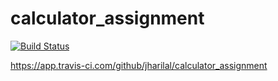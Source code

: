 # calculator_assignment

[![Build Status](https://app.travis-ci.com/kaw393939/calc2.svg?branch=main)](https://app.travis-ci.com/github/jharilal/calculator_assignment)

https://app.travis-ci.com/github/jharilal/calculator_assignment
